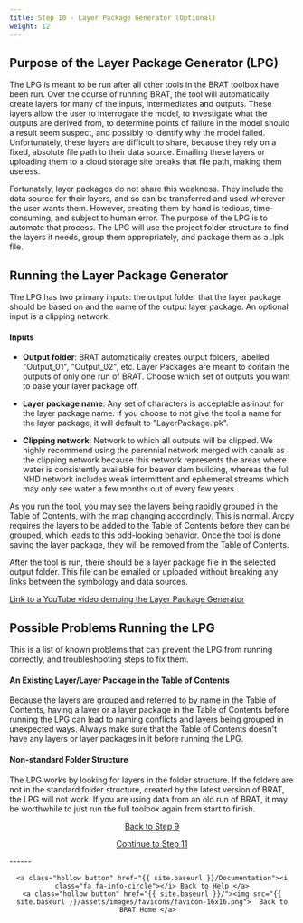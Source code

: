 ```yaml
---
title: Step 10 - Layer Package Generator (Optional)
weight: 12
---
```

## Purpose of the Layer Package Generator (LPG)

The LPG is meant to be run after all other tools in the BRAT toolbox have been run. Over the course of running BRAT, the tool will automatically create layers for many of the inputs, intermediates and outputs. These layers allow the user to interrogate the model, to investigate what the outputs are derived from, to determine points of failure in the model should a result seem suspect, and possibly to identify why the model failed. Unfortunately, these layers are difficult to share, because they rely on a fixed, absolute file path to their data source. Emailing these layers or uploading them to a cloud storage site breaks that file path, making them useless.

Fortunately, layer packages do not share this weakness. They include the data source for their layers, and so can be transferred and used wherever the user wants them. However, creating them by hand is tedious, time-consuming, and subject to human error. The purpose of the LPG is to automate that process. The LPG will use the project folder structure to find the layers it needs, group them appropriately, and package them as a .lpk file.

## Running the Layer Package Generator

The LPG has two primary inputs: the output folder that the layer package should be based on and the name of the output layer package. An optional input is a clipping network. 

#### Inputs

* **Output folder**: BRAT automatically creates output folders, labelled "Output_01", "Output_02", etc. Layer Packages are meant to contain the outputs of only one run of BRAT. Choose which set of outputs you want to base your layer package off.

* **Layer package name**: Any set of characters is acceptable as input for the layer package name. If you choose to not give the tool a name for the layer package, it will default to "LayerPackage.lpk". 
* **Clipping network**: Network to which all outputs will be clipped. We highly recommend using the perennial network merged with canals as the clipping network because this network represents the areas where water is consistently available for beaver dam building, whereas the full NHD network includes weak intermittent and ephemeral streams which may only see water a few months out of every few years. 

As you run the tool, you may see the layers being rapidly grouped in the Table of Contents, with the map changing accordingly. This is normal. Arcpy requires the layers to be added to the Table of Contents before they can be grouped, which leads to this odd-looking behavior. Once the tool is done saving the layer package, they will be removed from the Table of Contents.

After the tool is run, there should be a layer package file in the  selected output folder. This file can be emailed or uploaded without breaking any links between the symbology and data sources.

[Link to a YouTube video demoing the Layer Package Generator](http://www.youtube.com/watch?v=iIVRsHuT7es)

## Possible Problems Running the LPG

This is a list of known problems that can prevent the LPG from running correctly, and troubleshooting steps to fix them.

#### An Existing Layer/Layer Package in the Table of Contents
Because the layers are grouped and referred to by name in the Table of Contents, having a layer or a layer package in the Table of Contents before running the LPG can lead to naming conflicts and layers being grouped in unexpected ways. Always make sure that the Table of Contents doesn't have any layers or layer packages in it before running the LPG. 

#### Non-standard Folder Structure
The LPG works by looking for layers in the folder structure. If the folders are not in the standard folder structure, created by the latest version of BRAT, the LPG will not work. If you are using data from an old run of BRAT, it may be worthwhile to just run the full toolbox again from start to finish. 

<div align="center">
	<a class="hollow button" href="{{ site.baseurl }}/Documentation/Tutorials/9-DataValidation"><i class="fa fa-arrow-circle-left"></i> Back to Step 9 </a>




​	<a class="hollow button" href="{{ site.baseurl }}/Documentation/Tutorials/11-SummaryProduct"><i class="fa fa-arrow-circle-right"></i> Continue to Step 11</a>

</div>	



<div align="center">
</div>	
------

<div align="center">

```
<a class="hollow button" href="{{ site.baseurl }}/Documentation"><i class="fa fa-info-circle"></i> Back to Help </a>
<a class="hollow button" href="{{ site.baseurl }}/"><img src="{{ site.baseurl }}/assets/images/favicons/favicon-16x16.png">  Back to BRAT Home </a>  
```

</div>